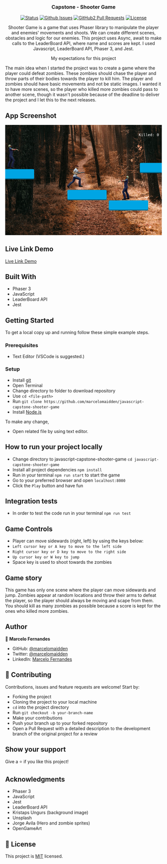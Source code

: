 <h3 align="center">Capstone - Shooter Game</h3>

<div align="center">

[![Status](https://img.shields.io/badge/status-active-success.svg)](https://github.com/marcelomaidden/javascript-capstone-shooter-game)
[![Github Issues](https://img.shields.io/badge/GitHub-Issues-orange)](https://github.com/marcelomaidden/javascript-capstone-shooter-game/issues)
[![GitHub2 Pull Requests](https://img.shields.io/badge/GitHub-Pull%20Requests-blue)](https://github.com/marcelomaidden/javascript-capstone-shooter-game/pulls)
[![License](https://img.shields.io/badge/license-MIT-blue.svg)](/LICENSE)
</div>
<p align="center">Shooter Game is a game that uses Phaser library to manipulate the player and enemies' movements and shoots. We can create different scenes, obstacles and logic for our enemies. This project uses Async, await to make calls to the LeaderBoard API, where name and scores are kept. I used Javascript, LeaderBoard API, Phaser 3, and Jest.</p>

<p align="center">My expectations for this project</p>

  The main idea when I started the project was to create a game where the player could defeat zombies. These zombies should chase the player and throw parts of their bodies towards the player to kill him. The player and zombies should have basic movements and not be static images.
  I wanted it to have more scenes, so the player who killed more zombies could pass to another scene, though it wasn't possible because of the deadline to deliver the project and I let this to the next releases.

## App Screenshot
![screenshot](./screenshot.png)

## Live Link Demo

[Live Link Demo](https://fast-crag-38738.herokuapp.com/)

## Built With

- Phaser 3 
- JavaScript
- LeaderBoard API
- Jest


## Getting Started

To get a local copy up and running follow these simple example steps.

### Prerequisites

- Text Editor (VSCode is suggested.)


### Setup

- Install [git](https://git-scm.com/downloads)
- Open Terminal
- Change directory to folder to download repository
- Use `cd <file-path>`
- Run `git clone https://github.com/marcelomaidden/javascript-capstone-shooter-game`
- Install [Node.js](https://nodejs.org/en/download/)

To make any change,

- Open related file by using text editor.

## How to run your project locally

  - Change directory to javascript-capstone-shooter-game `cd javascript-capstone-shooter-game`
  - Install all project dependencies `npm install`
  - Run in your terminal `npm run start` to start the game
  - Go to your preferred browser and open `localhost:8000`
  - Click the `Play` button and have fun

## Integration tests

  - In order to test the code run in your terminal `npm run test`

## Game Controls

  - Player can move sidewards (right, left) by using the keys below:
  - `Left cursor key or A key to move to the left side`
  - `Right cursor key or D key to move to the right side`
  - `Up cursor key or W key to jump`
  - Space key is used to shoot towards the zombies

## Game story

  This game has only one scene where the player can move sidewards and jump.
  Zombies appear at random locations and throw their arms to defeat the player, so the player should always be moving and scape from them. You should kill as many zombies as possible because a score is kept for the ones who killed more zombies.  

## Author

👤  **Marcelo Fernandes**

- GitHub: [@marcelomaidden](https://github.com/marcelomaidden)
- Twitter: [@marcelomaidden](https://twitter.com/marcelomaidden)
- LinkedIn: [Marcelo Fernandes](https://linkedin.com/in/marcelofernandesdearaujo) 
## 🤝 Contributing

Contributions, issues and feature requests are welcome! Start by:

- Forking the project
- Cloning the project to your local machine
- `cd` into the project directory
- Run `git checkout -b your-branch-name`
- Make your contributions
- Push your branch up to your forked repository
- Open a Pull Request with a detailed description to the development branch of the original project for a review


## Show your support

Give a ⭐️ if you like this project!

## Acknowledgments

- Phaser 3 
- JavaScript
- Jest
- LeaderBoard API
- Kristaps Ungurs (background image)
- Unsplash
- Jorge Avila (Hero and zombie sprites)
- OpenGameArt

## 📝 License

This project is [MIT](LICENSE) licensed.
